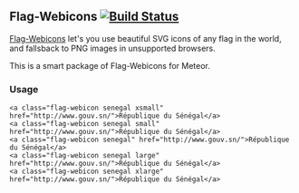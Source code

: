 ## Flag-Webicons [![Build Status](https://travis-ci.org/gadicohen/meteor-flag-webicons.png?branch=master)](https://travis-ci.org/gadicohen/meteor-flag-webicons)

[Flag-Webicons](https://github.com/seanherron/Flag-Webicons) let's you use beautiful SVG icons of any flag in the world, and fallsback to PNG images in unsupported browsers.

This is a smart package of Flag-Webicons for Meteor.

### Usage

```
<a class="flag-webicon senegal xsmall" href="http://www.gouv.sn/">République du Sénégal</a>
<a class="flag-webicon senegal small" href="http://www.gouv.sn/">République du Sénégal</a>
<a class="flag-webicon senegal" href="http://www.gouv.sn/">République du Sénégal</a>
<a class="flag-webicon senegal large" href="http://www.gouv.sn/">République du Sénégal</a>
<a class="flag-webicon senegal xlarge" href="http://www.gouv.sn/">République du Sénégal</a>
```
